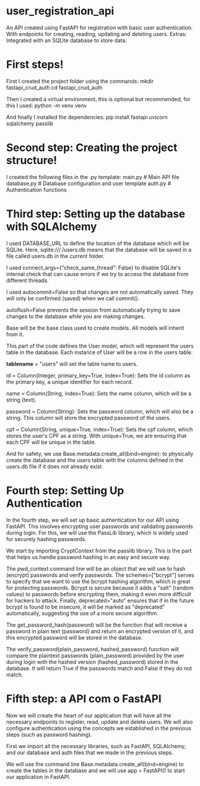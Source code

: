 # user_registration_api
 An API created using FastAPI for registration with basic user authentication. With endpoints for creating, reading, updating and deleting users. Extras: Integrated with an SQLite database to store data.

# First steps!
 First I created the project folder using the commands: 
mkdir fastapi_crud_auth
cd fastapi_crud_auth

 Then I created a virtual environment, this is optional but recommended, for this I used:
python -m venv venv

 And finally I installed the dependencies:
pip install fastapi uvicorn sqlalchemy passlib

# Second step: Creating the project structure!

 I created the following files in the .py template:
 main.py # Main API file
 database.py # Database configuration and user template
 auth.py # Authentication functions

# Third step: Setting up the database with SQLAlchemy
 I used DATABASE_URL to define the location of the database which will be SQLite. Here, sqlite:///./users.db means that the database will be saved in a file called users.db in the current folder.
 
 I used connect_args={"check_same_thread": False} to disable SQLite's internal check that can cause errors if we try to access the database from different threads.

 I used autocommit=False so that changes are not automatically saved. They will only be confirmed (saved) when we call commit().
 
 autoflush=False prevents the session from automatically trying to save changes to the database while you are making changes.

 Base will be the base class used to create models. All models will inherit from it. 

 This part of the code defines the User model, which will represent the users table in the database. Each instance of User will be a row in the users table.

 __tablename__ = "users" will set the table name to users.

 id = Column(Integer, primary_key=True, index=True): Sets the id column as the primary key, a unique identifier for each record.

 name = Column(String, index=True): Sets the name column, which will be a string (text).

 password = Column(String): Sets the password column, which will also be a string. This column will store the encrypted password of the users.

 cpf = Column(String, unique=True, index=True): Sets the cpf column, which stores the user's CPF as a string. With unique=True, we are ensuring that each CPF will be unique in the table.

 And for safety, we use Base.metadata.create_all(bind=engine): to physically create the database and the users table with the columns defined in the users.db file if it does not already exist.
 
 # Fourth step: Setting Up Authentication
 
 In the fourth step, we will set up basic authentication for our API using FastAPI. This involves encrypting user passwords and validating passwords during login. For this, we will use the PassLib library, which is widely used for securely hashing passwords.

 We start by importing CryptContext from the passlib library. This is the part that helps us handle password hashing in an easy and secure way.

 The pwd_context command line will be an object that we will use to hash (encrypt) passwords and verify passwords. The schemes=["bcrypt"] serves to specify that we want to use the bcrypt hashing algorithm, which is great for protecting passwords. Bcrypt is secure because it adds a "salt" (random values) to passwords before encrypting them, making it even more difficult for hackers to attack. Finally, deprecated="auto" ensures that if in the future bcrypt is found to be insecure, it will be marked as "deprecated" automatically, suggesting the use of a more secure algorithm.

 The get_password_hash(password) will be the function that will receive a password in plain text (password) and return an encrypted version of it, and this encrypted password will be stored in the database.

 The verify_password(plain_password, hashed_password) function will compare the plaintext passwords (plain_password) provided by the user during login with the hashed version (hashed_password) stored in the database. It will return True if the passwords match and False if they do not match.

 # Fifth step: a API com o FastAPI

 Now we will create the heart of our application that will have all the necessary endpoints to register, read, update and delete users. We will also configure authentication using the concepts we established in the previous steps (such as password hashing).

 First we import all the necessary libraries, such as FastAPI, SQLAlchemy, and our database and auth files that we made in the previous steps.

 We will use the command line Base.metadata.create_all(bind=engine) to create the tables in the database and we will use app = FastAPI() to start our application in FastAPI.

 
